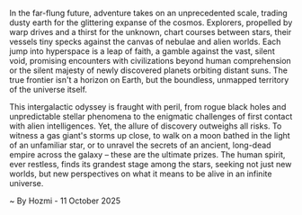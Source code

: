 
In the far-flung future, adventure takes on an unprecedented scale, trading dusty earth for the glittering expanse of the cosmos. Explorers, propelled by warp drives and a thirst for the unknown, chart courses between stars, their vessels tiny specks against the canvas of nebulae and alien worlds. Each jump into hyperspace is a leap of faith, a gamble against the vast, silent void, promising encounters with civilizations beyond human comprehension or the silent majesty of newly discovered planets orbiting distant suns. The true frontier isn't a horizon on Earth, but the boundless, unmapped territory of the universe itself.

This intergalactic odyssey is fraught with peril, from rogue black holes and unpredictable stellar phenomena to the enigmatic challenges of first contact with alien intelligences. Yet, the allure of discovery outweighs all risks. To witness a gas giant's storms up close, to walk on a moon bathed in the light of an unfamiliar star, or to unravel the secrets of an ancient, long-dead empire across the galaxy – these are the ultimate prizes. The human spirit, ever restless, finds its grandest stage among the stars, seeking not just new worlds, but new perspectives on what it means to be alive in an infinite universe.

~ By Hozmi - 11 October 2025
